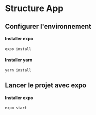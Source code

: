 # Structure App

## Configurer l'environnement

#### Installer expo

```sh
expo install
```

#### Installer yarn

```sh
yarn install
```

## Lancer le projet avec expo

#### Installer expo

```sh
expo start
```
